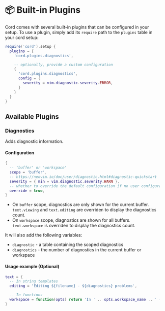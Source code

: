 # 📦 Built-in Plugins

Cord comes with several built-in plugins that can be configured in your setup. To use a plugin, simply add its `require` path to the `plugins` table in your cord setup:

```lua
require('cord').setup {
  plugins = {
    'cord.plugins.diagnostics',

    -- optionally, provide a custom configuration
    {
      'cord.plugins.diagnostics',
      config = {
        severity = vim.diagnostic.severity.ERROR,
      }
    }
  }
}
```

## Available Plugins

### Diagnostics
Adds diagnostic information.

#### Configuration

```lua
{
  -- 'buffer' or 'workspace'
  scope = 'buffer',
  -- https://neovim.io/doc/user/diagnostic.html#diagnostic-quickstart
  severity = { min = vim.diagnostic.severity.WARN },
  -- whether to override the default configuration if no user configuration is provided
  override = true,
}
```

- On `buffer` scope, diagnostics are only shown for the current buffer. `text.viewing` and `text.editing` are overriden to display the diagnostics count.
- On `workspace` scope, diagnostics are shown for all buffers. `text.workspace` is overriden to display the diagnostics count.

It will also add the following variables:
  - `diagnostic` - a table containing the scoped diagnostics
  - `diagnostics` - the number of diagnostics in the current buffer or workspace
  
#### Usage example (Optional)
```lua
text = {
  -- In string templates
  editing = 'Editing ${filename} - ${diagnostics} problems',

  -- In functions
  workspace = function(opts) return 'In ' .. opts.workspace_name .. ' - ' .. opts.diagnostics(opts) .. ' problems' end,
}
```